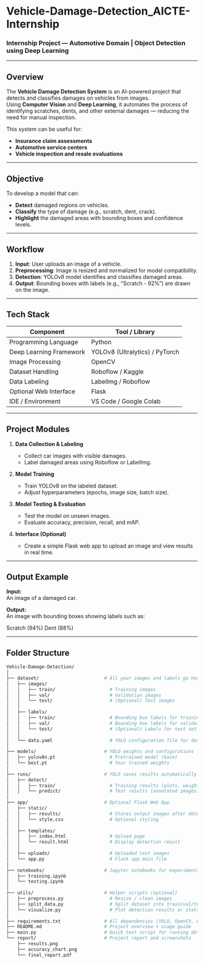 # Vehicle-Damage-Detection_AICTE-Internship
### Internship Project — Automotive Domain | Object Detection using Deep Learning  

---

## Overview  

The **Vehicle Damage Detection System** is an AI-powered project that detects and classifies damages on vehicles from images.  
Using **Computer Vision** and **Deep Learning**, it automates the process of identifying scratches, dents, and other external damages — reducing the need for manual inspection.  

This system can be useful for:
- **Insurance claim assessments**
- **Automotive service centers**
- **Vehicle inspection and resale evaluations**

---

## Objective  

To develop a model that can:  
- **Detect** damaged regions on vehicles.  
- **Classify** the type of damage (e.g., scratch, dent, crack).  
- **Highlight** the damaged areas with bounding boxes and confidence levels.

---

## Workflow  

1. **Input**: User uploads an image of a vehicle.  
2. **Preprocessing**: Image is resized and normalized for model compatibility.  
3. **Detection**: YOLOv8 model identifies and classifies damaged areas.  
4. **Output**: Bounding boxes with labels (e.g., “Scratch - 92%”) are drawn on the image.

---

## Tech Stack  

| Component | Tool / Library |
|------------|----------------|
| Programming Language | Python |
| Deep Learning Framework | YOLOv8 (Ultralytics) / PyTorch |
| Image Processing | OpenCV |
| Dataset Handling | Roboflow / Kaggle |
| Data Labeling | LabelImg / Roboflow |
| Optional Web Interface | Flask |
| IDE / Environment | VS Code / Google Colab |

---

## Project Modules  

1. **Data Collection & Labeling**  
   - Collect car images with visible damages.  
   - Label damaged areas using Roboflow or LabelImg.  

2. **Model Training**  
   - Train YOLOv8 on the labeled dataset.  
   - Adjust hyperparameters (epochs, image size, batch size).  

3. **Model Testing & Evaluation**  
   - Test the model on unseen images.  
   - Evaluate accuracy, precision, recall, and mAP.  

4. **Interface (Optional)**  
   - Create a simple Flask web app to upload an image and view results in real time.  

---

## Output Example  

**Input:**  
An image of a damaged car.  

**Output:**  
An image with bounding boxes showing labels such as:  

Scratch (94%)
Dent (88%)


---

## Folder Structure  

```bash
Vehicle-Damage-Detection/
│
├── dataset/                        # All your images and labels go here
│   ├── images/
│   │   ├── train/                    # Training images
│   │   ├── val/                      # Validation images
│   │   └── test/                     # (Optional) Test images
│   │
│   ├── labels/
│   │   ├── train/                    # Bounding box labels for training
│   │   ├── val/                      # Bounding box labels for validation
│   │   └── test/                     # (Optional) Labels for test set
│   │
│   └── data.yaml                     # YOLO configuration file for dataset
│
├── models/                         # YOLO weights and configurations
│   ├── yolov8n.pt                    # Pretrained model (base)
│   └── best.pt                       # Your trained weights
│
├── runs/                           # YOLO saves results automatically here
│   ├── detect/
│   │   ├── train/                    # Training results (plots, weights, etc.)
│   │   └── predict/                  # Test results (annotated images)
│
├── app/                            # Optional Flask Web App
│   ├── static/
│   │   ├── results/                  # Stores output images after detection
│   │   └── style.css                 # Optional styling
│   │
│   ├── templates/
│   │   ├── index.html                # Upload page
│   │   └── result.html               # Display detection result
│   │
│   ├── uploads/                      # Uploaded test images
│   └── app.py                        # Flask app main file
│
├── notebooks/                      # Jupyter notebooks for experiments
│   ├── training.ipynb
│   └── testing.ipynb
│
├── utils/                          # Helper scripts (optional)
│   ├── preprocess.py                 # Resize / clean images
│   ├── split_data.py                 # Split dataset into train/val/test
│   └── visualize.py                  # Plot detection results or stats
│
├── requirements.txt                # All dependencies (YOLO, OpenCV, Flask)
├── README.md                       # Project overview + usage guide
├── main.py                         # Quick test script for running detections
└── report/                         # Project report and screenshots
    ├── results.png
    ├── accuracy_chart.png
    └── final_report.pdf

```
